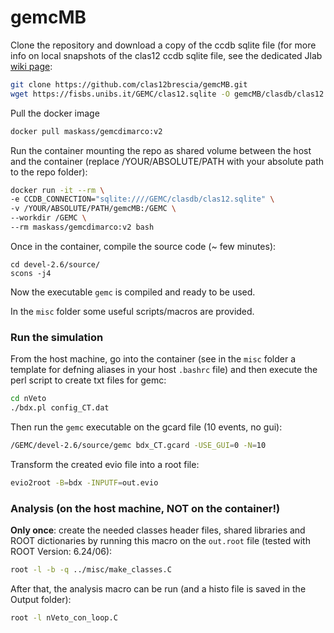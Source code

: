 # gemcMB

Clone the repository and download a copy of the ccdb sqlite file (for more info on local snapshots of the clas12 ccdb sqlite file, see the dedicated Jlab [wiki page](https://clasweb.jlab.org/wiki/index.php/CLAS12_Constants_Database):
```bash
git clone https://github.com/clas12brescia/gemcMB.git
wget https://fisbs.unibs.it/GEMC/clas12.sqlite -O gemcMB/clasdb/clas12.sqlite
```
Pull the docker image
```bash
docker pull maskass/gemcdimarco:v2
```
Run the container mounting the repo as shared volume between the host and the container (replace /YOUR/ABSOLUTE/PATH with your absolute path to the repo folder):
```bash
docker run -it --rm \
-e CCDB_CONNECTION="sqlite:////GEMC/clasdb/clas12.sqlite" \
-v /YOUR/ABSOLUTE/PATH/gemcMB:/GEMC \
--workdir /GEMC \
--rm maskass/gemcdimarco:v2 bash
```
Once in the container, compile the source code (~ few minutes):
```
cd devel-2.6/source/
scons -j4
```
Now the executable `gemc` is compiled and ready to be used. 

In the `misc` folder some useful scripts/macros are provided.

### Run the simulation

From the host machine, go into the container (see in the `misc` folder a template for defning aliases in your host `.bashrc` file) and then execute the perl script to create txt files for gemc:
```bash
cd nVeto
./bdx.pl config_CT.dat
```
Then run the `gemc` executable on the gcard file (10 events, no gui):
```bash
/GEMC/devel-2.6/source/gemc bdx_CT.gcard -USE_GUI=0 -N=10
```
Transform the created evio file into a root file:
```bash
evio2root -B=bdx -INPUTF=out.evio
```

### Analysis (on the host machine, NOT on the container!)

**Only once**: create the needed classes header files, shared libraries and ROOT dictionaries by running this macro on the `out.root` file (tested with ROOT Version: 6.24/06):
```bash
root -l -b -q ../misc/make_classes.C
```
After that, the analysis macro can be run (and a histo file is saved in the Output folder):
```bash
root -l nVeto_con_loop.C
```
